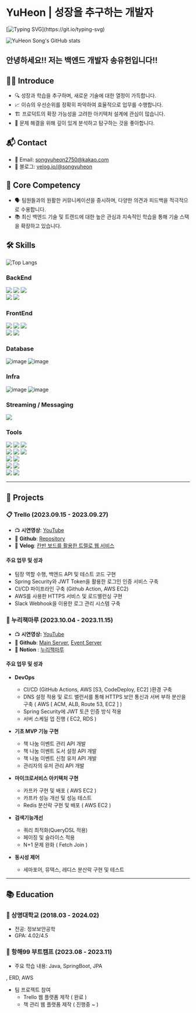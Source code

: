 # YuHeon | 성장을 추구하는 개발자

[![Typing SVG](https://readme-typing-svg.demolab.com?font=Fira+Code&weight=600&pause=700&color=C03BF7&center=true&random=false&width=1000&lines=Nice+to+meet+you!!;My+name+is+Song+Yuheon%2C+and+I+am+a+backend+developer+who+always+pursues+growth!!)](https://git.io/typing-svg)

![YuHeon Song's GitHub stats](https://github-readme-stats.vercel.app/api?username=songyuheon98&show_icons=true&theme=radical)

## 안녕하세요!! 저는 백엔드 개발자 송유헌입니다!!

## 🙋‍♂️ Introduce

- 🔍 성장과 학습을 추구하며, 새로운 기술에 대한 열정이 가득합니다.
- 📈 이슈의 우선순위를 정확히 파악하여 효율적으로 업무를 수행합니다.
- 🏗️ 프로덕트의 확장 가능성을 고려한 아키텍처 설계에 관심이 많습니다.
- 🧐 문제 해결을 위해 깊이 있게 분석하고 탐구하는 것을 좋아합니다.


## 📬 Contact

- 📧 Email: [songyuheon2750@kakao.com](mailto:songyuheon2750@kakao.com)
- 📝 블로그: [velog.io/@songyuheon](https://velog.io/@songyuheon)
    
  
 
## 💪 Core Competency

- 🗣️ 팀원들과의 원활한 커뮤니케이션을 중시하며, 다양한 의견과 피드백을 적극적으로 수용합니다.
- 📚 최신 백엔드 기술 및 트렌드에 대한 높은 관심과 지속적인 학습을 통해 기술 스택을 확장하고 있습니다.

## 🛠 Skills

![Top Langs](https://github-readme-stats.vercel.app/api/top-langs/?username=songyuheon98&layout=compact)

### BackEnd
<div>
<img src="https://img.shields.io/badge/Spring Boot-6DB33F?style=for-the-badge&logo=Spring Boot&logoColor=white">
<img src="https://img.shields.io/badge/Spring-6DB33F?style=for-the-badge&logo=Spring&logoColor=white">
<img src="https://img.shields.io/badge/Spring Security-6DB33F?style=for-the-badge&logo=Spring Security&logoColor=white"><br>
<img src="https://img.shields.io/badge/Java-004088?style=for-the-badge&logo=Java&logoColor=white">
<img src="https://img.shields.io/badge/Gradle-02303A?style=for-the-badge&logo=Gradle&logoColor=white">

    
</div>

### FrontEnd
<div>
<img src="https://img.shields.io/badge/Html-E34F26?style=for-the-badge&logo=Html&logoColor=white">
<img src="https://img.shields.io/badge/CSS-1572B6?style=for-the-badge&logo=CSS&logoColor=white">
<img src="https://img.shields.io/badge/JavaScript-F7DF1E?style=for-the-badge&logo=JavaScript&logoColor=white"><br>
<img src="https://img.shields.io/badge/Python-3776AB?style=for-the-badge&logo=Python&logoColor=white">
<img src="https://img.shields.io/badge/C-A8B9CC?style=for-the-badge&logo=C&logoColor=white">
</div>

### Database
![image](https://github.com/songyuheon98/songyuheon98/assets/140541167/5c11b466-682a-4840-9bd9-0fa56581601c)
![image](https://github.com/songyuheon98/songyuheon98/assets/140541167/9b391039-020f-4756-b2e9-847f3ea439b8)


### Infra
![image](https://github.com/songyuheon98/songyuheon98/assets/140541167/8705dafb-ab63-46fa-b904-061b9a45f0c9)
![image](https://github.com/songyuheon98/songyuheon98/assets/140541167/928c247e-aab5-45ca-9395-c435db61ff64)

### Streaming / Messaging
<img src="https://img.shields.io/badge/Apache Kafka-231F20?style=for-the-badge&logo=Apache Kafka&logoColor=white"><br>

### Tools
<div>

<img src="https://img.shields.io/badge/GitHub-181717?style=for-the-badge&logo=GitHub&logoColor=white">
<img src="https://img.shields.io/badge/Git-181717?style=for-the-badge&logo=Git&logoColor=white">
<img src="https://img.shields.io/badge/GitHub Actions-181717?style=for-the-badge&logo=GitHub Actions&logoColor=white"><br>
<img src="https://img.shields.io/badge/Junit5-25A162?style=for-the-badge&logo=Junit5&logoColor=white">
<img src="https://img.shields.io/badge/Apache JMeter-D22128?style=for-the-badge&logo=Apache JMeter&logoColor=white">
<img src="https://img.shields.io/badge/Postman-FF6C37?style=for-the-badge&logo=Postman&logoColor=white"><br>



<img src="https://img.shields.io/badge/IntelliJ IDEA-000000?style=for-the-badge&logo=IntelliJ IDEA&logoColor=white">
<img src="https://img.shields.io/badge/Visual studio Code-007ACC?style=for-the-badge&logo=Visual Studio Code&logoColor=white"><br>
<img src="https://img.shields.io/badge/Jupyter-F37626?style=for-the-badge&logo=Jupyter&logoColor=white">
<img src="https://img.shields.io/badge/Anaconda-44A833?style=for-the-badge&logo=Anaconda&logoColor=white"><br>

<img src="https://img.shields.io/badge/Slack-4A154B?style=for-the-badge&logo=Slack&logoColor=white">
<img src="https://img.shields.io/badge/Notion-000000?style=for-the-badge&logo=Notion&logoColor=white"><br>
</div>





---

## 📁 Projects

### 📋 Trello (2023.09.15 - 2023.09.27)
- 📺 **시연영상**: [YouTube](https://www.youtube.com/watch?v=u5If0C-5LOY&t=13s)
- 🐙 **Github**: [Repository](https://github.com/songyuheon98/SpecialtyProjects)
- 📖 **Velog**: [칸반 보드를 활용한 트렐로 웹 서비스](https://velog.io/@songyuheon/칸반-보드를-활용한-트렐로-웹-서비스)

#### 주요 업무 및 성과
- 팀장 역할 수행, 백엔드 API 및 테스트 코드 구현
- Spring Security와 JWT Token을 활용한 로그인 인증 서비스 구축
- CI/CD 파이프라인 구축 (Github Action, AWS EC2)
- AWS를 사용한 HTTPS 서비스 및 로드밸런싱 구현
- Slack Webhook을 이용한 로그 관리 시스템 구축


### 🦋 누리책마루 (2023.10.04 - 2023.11.15)
- 📺 **시연영상:** [YouTube](https://www.youtube.com/watch?v=1orL2sn5y3k)
- 🐙 **Github**: [Main Server](https://github.com/songyuheon98/Team258), [Event Server](https://github.com/songyuheon98/Team258_EventApplyServer)
- 📖 **Notion** : [누리책마루](https://ohnyong.notion.site/TechBlog-TEAM-258-1fcb896ca14947c58d46473f1f7436bd?pvs=4)

#### 주요 업무 및 성과
- **DevOps**
    - CI/CD (GitHub Actions, AWS [S3, CodeDeploy, EC2] )환경 구축
    - DNS 설정 적용 및 로드 밸런서를 통해 HTTPS 보안 통신과 서버 부하 분산을 구축 ( AWS [ ACM, ALB, Route 53, EC2 ] )
    - Spring Security에 JWT 토큰 인증 방식 적용
    - 서버 스케일 업 진행 ( EC2, RDS )

- **기초 MVP 기능 구현**
    - 책 나눔 이벤트 관리 API 개발
    - 책 나눔 이벤트 도서 설정 API 개발
    - 책 나눔 이벤트 신청 유저 API 개발
    - 관리자의 유저 관리 API 개발

- **마이크로서비스 아키텍처 구현**
    - 카프카 구현 및 배포 ( AWS EC2 )
    - 카프카 성능 개선 및 성능 테스트
    - Redis 분산락 구현 및 배포 ( AWS EC2 )

- **검색기능개선**
    - 쿼리 최적화(QueryDSL 적용)
    - 페이징 및 슬라이스 적용
    - N+1 문제 완화 ( Fetch Join )

- **동시성 제어**
    - 세마포어, 뮤텍스, 레디스 분산락 구현 및 테스트


---

## 📚 Education

### 🏫 상명대학교 (2018.03 - 2024.02)
- 전공: 정보보안공학
- GPA: 4.02/4.5

### 🚀 항해99 부트캠프 (2023.08 - 2023.11)
- 주요 학습 내용: Java, SpringBoot, JPA

, ERD, AWS
- 팀 프로젝트 참여
    - Trello 웹 플랫폼 제작 ( 완료 ) 
    - 책 관리 웹 플랫폼 제작 ( 진행중 ~ )
